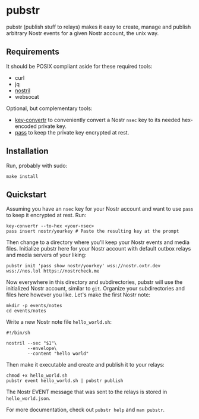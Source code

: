 # pubstr

pubstr (publish stuff to relays) makes it easy to create, manage and publish arbitrary Nostr events for a given Nostr account, the unix way.

## Requirements

It should be POSIX compliant aside for these required tools:

- curl
- jq
- [nostril](https://github.com/jb55/nostril)
- websocat

Optional, but complementary tools:

- [key-convertr](https://github.com/rot13maxi/key-convertr) to conveniently convert a Nostr `nsec` key to its needed hex-encoded private key.
- [pass](https://www.passwordstore.org/) to keep the private key encrypted at rest.

## Installation

Run, probably with sudo:
```
make install
```
## Quickstart

Assuming you have an `nsec` key for your Nostr account and want to use `pass` to keep it encrypted at rest. Run:
```
key-convertr --to-hex <your-nsec>
pass insert nostr/yourkey # Paste the resulting key at the prompt
```

Then change to a directory where you'll keep your Nostr events and media files. Initialize pubstr here for your Nostr account with default outbox relays and media servers of your liking:
```
pubstr init 'pass show nostr/yourkey' wss://nostr.oxtr.dev wss://nos.lol https://nostrcheck.me
```

Now everywhere in this directory and subdirectories, pubstr will use the initialized Nostr account, similar to `git`. Organize your subdirectories and files here however you like. Let's make the first Nostr note:
```
mkdir -p events/notes
cd events/notes
```

Write a new Nostr note file `hello_world.sh`:
```
#!/bin/sh

nostril --sec "$1"\
        --envelope\
        --content "hello world"
```

Then make it executable and create and publish it to your relays:
```
chmod +x hello_world.sh
pubstr event hello_world.sh | pubstr publish
```

The Nostr EVENT message that was sent to the relays is stored in `hello_world.json`.

For more documentation, check out `pubstr help` and `man pubstr`.
